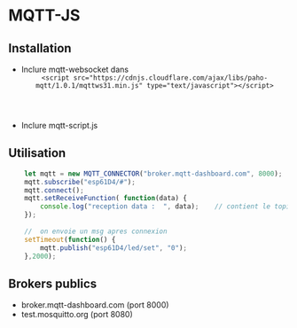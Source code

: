 # MQTT-JS

## Installation
* Inclure mqtt-websocket dans *<header>*
```<script src="https://cdnjs.cloudflare.com/ajax/libs/paho-mqtt/1.0.1/mqttws31.min.js" type="text/javascript"></script>```
* Inclure mqtt-script.js

## Utilisation
```javascript
	let mqtt = new MQTT_CONNECTOR("broker.mqtt-dashboard.com", 8000);
	mqtt.subscribe("esp61D4/#");
	mqtt.connect();
	mqtt.setReceiveFunction( function(data) {
		console.log("reception data :  ", data);	// contient le topic, le payload et isRetained
	});
	
	//	on envoie un msg apres connexion
	setTimeout(function() {
		mqtt.publish("esp61D4/led/set", "0");
	},2000);

```

## Brokers publics
* broker.mqtt-dashboard.com (port 8000)
* test.mosquitto.org (port 8080)
